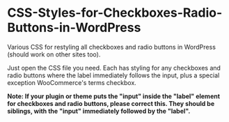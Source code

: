 # CSS-Styles-for-Checkboxes-Radio-Buttons-in-WordPress
Various CSS for restyling all checkboxes and radio buttons in WordPress (should work on other sites too).

Just open the CSS file you need. Each has styling for any checkboxes and radio buttons where the label immediately follows the input, plus a special exception WooCommerce's terms checkbox.

**Note: If your plugin or theme puts the "input" inside the "label" element for checkboxes and radio buttons, please correct this. They should be siblings, with the "input" immediately followed by the "label".**

